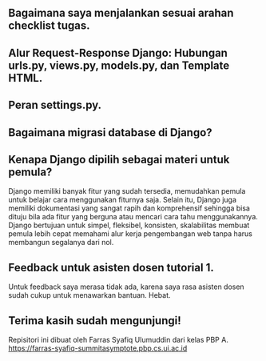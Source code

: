 ## Bagaimana saya menjalankan sesuai arahan checklist tugas.

## Alur Request-Response Django: Hubungan urls.py, views.py, models.py, dan Template HTML.

## Peran settings.py.

## Bagaimana migrasi database di Django?

## Kenapa Django dipilih sebagai materi untuk pemula?
Django memiliki banyak fitur yang sudah tersedia, memudahkan pemula 
untuk belajar cara menggunakan fiturnya saja. Selain itu, Django
juga memiliki dokumentasi yang sangat rapih dan komprehensif sehingga
bisa dituju bila ada fitur yang berguna atau mencari cara tahu
menggunakannya. Django bertujuan untuk simpel, fleksibel, konsisten, skalabilitas 
membuat pemula lebih cepat memahami alur kerja pengembangan web tanpa harus 
membangun segalanya dari nol.

## Feedback untuk asisten dosen tutorial 1.
Untuk feedback saya merasa tidak ada, karena saya rasa asisten dosen sudah cukup untuk
menawarkan bantuan. Hebat.

## Terima kasih sudah mengunjungi!
Repisitori ini dibuat oleh Farras Syafiq Ulumuddin dari kelas PBP A.
https://farras-syafiq-summitasymptote.pbp.cs.ui.ac.id

